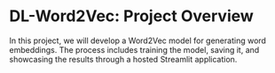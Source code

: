 # DL-Word2Vec: Project Overview
In this project, we will develop a Word2Vec model for generating word embeddings. The process includes training the model, saving it, and showcasing the results through a hosted Streamlit application.
